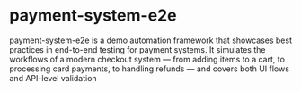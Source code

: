 # payment-system-e2e
payment-system-e2e is a demo automation framework that showcases best practices in end-to-end testing for payment systems.  It simulates the workflows of a modern checkout system — from adding items to a cart, to processing card payments, to handling refunds — and covers both UI flows and API-level validation
